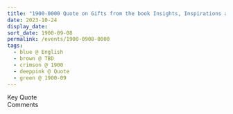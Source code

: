```yaml
---
title: "1900-0000 Quote on Gifts from the book Insights, Inspirations and Eternal Moments, Chapter 27, Page 79 by Yogi Mahajan, Palazzo Doria, Cabella Ligure, Alessandria, Italy"
date: 2023-10-24
display_date: 
sort_date: 1900-09-08
permalink: /events/1900-0908-0000
tags:
  - blue @ English
  - brown @ TBD
  - crimson @ 1900
  - deeppink @ Quote
  - green @ 1900-09
---
```


<wave-list>
  <list-title color="green" width="75">Key Quote</list-title>
  <list-item color="BlanchedAlmond"  width="200"></list-item>
  <list-item color="Lavender"></list-item>
  <list-item color="BlanchedAlmond"></list-item>
</wave-list>

<br>

<wave-list>
  <list-title color="green" width="75">Comments</list-title>
  <list-item color="BlanchedAlmond"  width="200"></list-item>
  <list-item color="Lavender"></list-item>
  <list-item color="BlanchedAlmond"></list-item>
</wave-list>